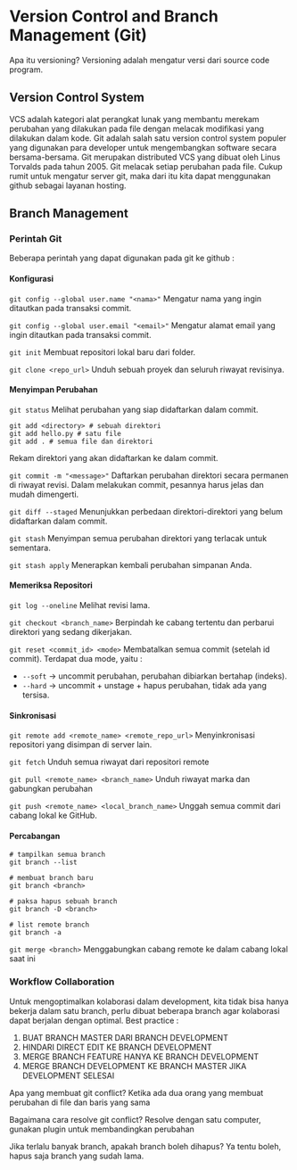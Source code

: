 # Version Control and Branch Management (Git)

Apa itu versioning?
Versioning adalah mengatur versi dari source code program.

## Version Control System

VCS adalah kategori alat perangkat lunak yang membantu merekam perubahan yang dilakukan pada file dengan melacak modifikasi yang dilakukan dalam kode. Git adalah salah satu version control system populer yang digunakan para developer untuk mengembangkan software secara bersama-bersama. Git merupakan distributed VCS yang dibuat oleh Linus Torvalds pada tahun 2005. Git melacak setiap perubahan pada file. Cukup rumit untuk mengatur server git, maka dari itu kita dapat menggunakan github sebagai layanan hosting.

## Branch Management

### Perintah Git

Beberapa perintah yang dapat digunakan pada git ke github :

#### Konfigurasi

`git config --global user.name "<nama>"`
Mengatur nama yang ingin ditautkan pada transaksi commit.

`git config --global user.email "<email>"`
Mengatur alamat email yang ingin ditautkan pada transaksi commit.

`git init`
Membuat repositori lokal baru dari folder.

`git clone <repo_url>`
Unduh sebuah proyek dan seluruh riwayat revisinya.

#### Menyimpan Perubahan

`git status`
Melihat perubahan yang siap didaftarkan dalam commit.

```
git add <directory> # sebuah direktori
git add hello.py # satu file
git add . # semua file dan direktori
```

Rekam direktori yang akan didaftarkan ke dalam commit.

`git commit -m "<message>"`
Daftarkan perubahan direktori secara permanen di riwayat revisi.
Dalam melakukan commit, pesannya harus jelas dan mudah dimengerti.

`git diff --staged`
Menunjukkan perbedaan direktori-direktori yang belum didaftarkan dalam commit.

`git stash`
Menyimpan semua perubahan direktori yang terlacak untuk sementara.

`git stash apply`
Menerapkan kembali perubahan simpanan Anda.

#### Memeriksa Repositori

`git log --oneline`
Melihat revisi lama.

`git checkout <branch_name>`
Berpindah ke cabang tertentu dan perbarui direktori yang sedang dikerjakan.

`git reset <commit_id> <mode>`
Membatalkan semua commit (setelah id commit). Terdapat dua mode, yaitu :

-   `--soft` -> uncommit perubahan, perubahan dibiarkan bertahap (indeks).
-   `--hard` -> uncommit + unstage + hapus perubahan, tidak ada yang tersisa.

#### Sinkronisasi

`git remote add <remote_name> <remote_repo_url>`
Menyinkronisasi repositori yang disimpan di server lain.

`git fetch`
Unduh semua riwayat dari repositori remote

`git pull <remote_name> <branch_name>`
Unduh riwayat marka dan gabungkan perubahan

`git push <remote_name> <local_branch_name>`
Unggah semua commit dari cabang lokal ke GitHub.

#### Percabangan

```
# tampilkan semua branch
git branch --list

# membuat branch baru
git branch <branch>

# paksa hapus sebuah branch
git branch -D <branch>

# list remote branch
git branch -a
```

`git merge <branch>`
Menggabungkan cabang remote ke dalam cabang lokal saat ini

### Workflow Collaboration

Untuk mengoptimalkan kolaborasi dalam development, kita tidak bisa hanya bekerja dalam satu branch, perlu dibuat beberapa branch agar kolaborasi dapat berjalan dengan optimal. Best practice :

1. BUAT BRANCH MASTER DARI BRANCH DEVELOPMENT
2. HINDARI DIRECT EDIT KE BRANCH DEVELOPMENT
3. MERGE BRANCH FEATURE HANYA KE BRANCH DEVELOPMENT
4. MERGE BRANCH DEVELOPMENT KE BRANCH MASTER JIKA DEVELOPMENT SELESAI

Apa yang membuat git conflict?
Ketika ada dua orang yang membuat perubahan di file dan baris yang sama

Bagaimana cara resolve git conflict?
Resolve dengan satu computer, gunakan plugin untuk membandingkan perubahan

Jika terlalu banyak branch, apakah branch boleh dihapus?
Ya tentu boleh, hapus saja branch yang sudah lama.
